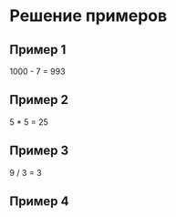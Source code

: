 # Решение примеров

## Пример 1

1000 - 7 = 993

## Пример 2

5 * 5 = 25

## Пример 3

9 / 3 = 3

## Пример 4
